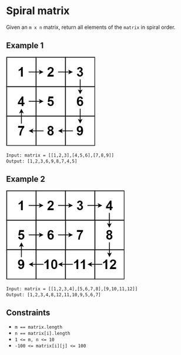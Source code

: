 # Spiral matrix
Given an `m x n` matrix, return all elements of the `matrix` in spiral order.


## Example 1
![fig 1](../../assets/spiral_matrix_1.jpeg)
```
Input: matrix = [[1,2,3],[4,5,6],[7,8,9]]
Output: [1,2,3,6,9,8,7,4,5]
```

## Example 2
![fig 2](../../assets/spiral_matrix_2.jpeg)
```
Input: matrix = [[1,2,3,4],[5,6,7,8],[9,10,11,12]]
Output: [1,2,3,4,8,12,11,10,9,5,6,7]
```

## Constraints
* `m == matrix.length`
* `n == matrix[i].length`
* `1 <= m, n <= 10`
* `-100 <= matrix[i][j] <= 100`